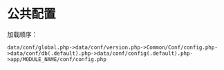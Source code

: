 # 公共配置
加载顺序：

```data/conf/global.php->data/conf/version.php->Common/Conf/config.php->data/conf/db(.default).php->data/conf/config(.default).php->app/MODULE_NAME/conf/config.php```
